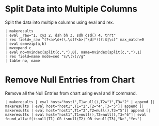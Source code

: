 # Split Data into Multiple Columns
Split the data into multiple columns using eval and rex.

```
| makeresults
| eval _raw="1. xyz 2. dsh bh 3. sdh dsd() 4. trrt"
| rex field=_raw "(?<a>\d+)\.\s(?<b>[^\d]*)(?:$|\s)" max_match=0
| eval c=mvzip(a,b)
| mvexpand c
| eval no=mvindex(split(c,","),0), name=mvindex(split(c,","),1)
| rex field=name mode=sed "s/\(\)//g"
| table no, name
```

# Remove Null Entries from Chart
Remove all the Null Entries from chart using eval and If command.

```
| makeresults | eval host="host1",T1=null(),T2="1",T3="2" | append [| makeresults | eval host="host1",T1="2",T2="4",T3="5"]| append [| makeresults | eval host="host1",T1="2",T2=null(),T3="5"]| append [| makeresults | eval host="host1",T1=null(),T2=null(),T3="6"]| eval found_all=if(isnull(T1) OR isnull(T2) OR isnull(T3),"No","Yes")
```
